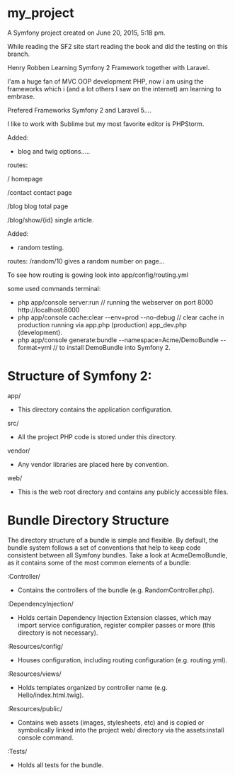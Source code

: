 my_project
==========

A Symfony project created on June 20, 2015, 5:18 pm.

While reading the SF2 site start reading the book and did the testing on this branch.

Henry Robben Learning Symfony 2 Framework together with Laravel.

I'am a huge fan of MVC OOP development PHP, now i am using the frameworks which i (and a lot others I saw on the internet) am learning to embrase.
 
 Prefered Frameworks Symfony 2 and Laravel 5....
 
 I like to work with Sublime but my most favorite editor is PHPStorm.
 
 
 Added:
 - blog and twig options.....
 
 routes:  
 
 /         homepage
 
 /contact  contact page
 
 /blog     blog total page
 
 /blog/show/{id}      single article.
          
 Added: 
 - random testing.
 
 routes:  /random/10    gives a random number on page...
 
 To see how routing is gowing look into app/config/routing.yml
 
some used commands terminal:
- php app/console server:run                         // running the webserver on port 8000  http://localhost:8000
- php app/console cache:clear --env=prod --no-debug  // clear cache in production running via app.php (production)   app_dev.php (development).
- php app/console generate:bundle --namespace=Acme/DemoBundle --format=yml   // to install DemoBundle into Symfony 2.
 
Structure of Symfony 2:
=======================
app/
- This directory contains the application configuration.

src/
- All the project PHP code is stored under this directory.

vendor/
- Any vendor libraries are placed here by convention.

web/
- This is the web root directory and contains any publicly accessible files.
 
Bundle Directory Structure
==========================
The directory structure of a bundle is simple and flexible. By default, the bundle system follows a set of conventions that help to keep code consistent between all Symfony bundles. Take a look at AcmeDemoBundle, as it contains some of the most common elements of a bundle:
 
:Controller/
- Contains the controllers of the bundle (e.g. RandomController.php).

:DependencyInjection/
- Holds certain Dependency Injection Extension classes, which may import service configuration, register compiler passes or more (this directory is not necessary).

:Resources/config/
- Houses configuration, including routing configuration (e.g. routing.yml).

:Resources/views/
- Holds templates organized by controller name (e.g. Hello/index.html.twig).

:Resources/public/
- Contains web assets (images, stylesheets, etc) and is copied or symbolically linked into the project web/ directory via the assets:install console command.

:Tests/
- Holds all tests for the bundle.
